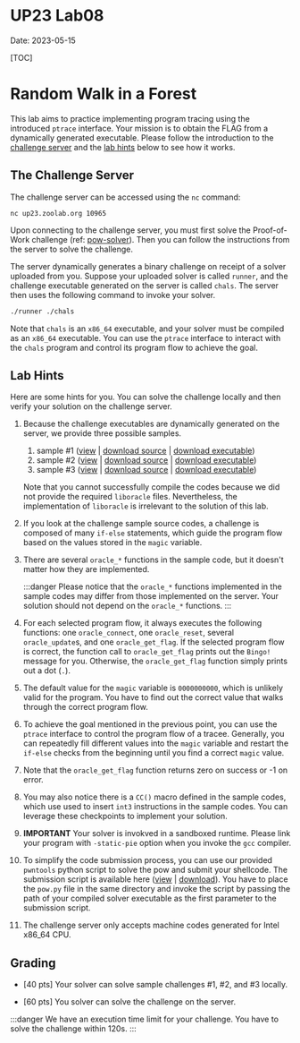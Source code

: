 UP23 Lab08
==========
Date: 2023-05-15

[TOC]

# Random Walk in a Forest

This lab aims to practice implementing program tracing using the introduced `ptrace` interface. Your mission is to obtain the FLAG from a dynamically generated executable. Please follow the introduction to the [challenge server](#The-Challenge-erver) and the [lab hints](#Lab-Hints) below to see how it works.

## The Challenge Server

The challenge server can be accessed using the `nc` command:

```
nc up23.zoolab.org 10965
```

Upon connecting to the challenge server, you must first solve the Proof-of-Work challenge (ref: [pow-solver](https://md.zoolab.org/s/EHSmQ0szV)). Then you can follow the instructions from the server to solve the challenge.

The server dynamically generates a binary challenge on receipt of a solver uploaded from you. Suppose your uploaded solver is called `runner`, and the challenge executable generated on the server is called `chals`. The server then uses the following command to invoke your solver.

```bash
./runner ./chals
```

Note that `chals` is an `x86_64` executable, and your solver must be compiled as an `x86_64` executable. You can use the `ptrace` interface to interact with the `chals` program and control its program flow to achieve the goal.


## Lab Hints

Here are some hints for you. You can solve the challenge locally and then verify your solution on the challenge server.

1. Because the challenge executables are dynamically generated on the server, we provide three possible samples.

   1. sample #1 ([view](https://up23.zoolab.org/code.html?file=up23/lab08/sample/sample1.c) | [download source](https://up23.zoolab.org/up23/lab08/sample/sample1.c) | [download executable](https://up23.zoolab.org/up23/lab08/sample/sample1))
   1. sample #2 ([view](https://up23.zoolab.org/code.html?file=up23/lab08/sample/sample2.c) | [download source](https://up23.zoolab.org/up23/lab08/sample/sample2.c) | [download executable](https://up23.zoolab.org/up23/lab08/sample/sample2))
   1. sample #3 ([view](https://up23.zoolab.org/code.html?file=up23/lab08/sample/sample3.c) | [download source](https://up23.zoolab.org/up23/lab08/sample/sample3.c) | [download executable](https://up23.zoolab.org/up23/lab08/sample/sample3))

   Note that you cannot successfully compile the codes because we did not provide the required `liboracle` files. Nevertheless, the implementation of `liboracle` is irrelevant to the solution of this lab.

1. If you look at the challenge sample source codes, a challenge is composed of many `if-else` statements, which guide the program flow based on the values stored in the `magic` variable.

1. There are several `oracle_*` functions in the sample code, but it doesn't matter how they are implemented.

   :::danger
   Please notice that the `oracle_*` functions implemented in the sample codes may differ from those implemented on the server. Your solution should not depend on the `oracle_*` functions.
   :::

1. For each selected program flow, it always executes the following functions: one `oracle_connect`, one `oracle_reset`, several `oracle_update`s, and one `oracle_get_flag`. If the selected program flow is correct, the function call to `oracle_get_flag` prints out the `Bingo!` message for you. Otherwise, the `oracle_get_flag` function simply prints out a dot (`.`).

1. The default value for the `magic` variable is `0000000000`, which is unlikely valid for the program. You have to find out the correct value that walks through the correct program flow.

1. To achieve the goal mentioned in the previous point, you can use the `ptrace` interface to control the program flow of a tracee. Generally, you can repeatedly fill different values into the `magic` variable and restart the `if-else` checks from the beginning until you find a correct `magic` value.

1. Note that the `oracle_get_flag` function returns zero on success or -1 on error.

1. You may also notice there is a `CC()` macro defined in the sample codes, which use used to insert `int3` instructions in the sample codes. You can leverage these checkpoints to implement your solution.

1. **IMPORTANT** Your solver is invokved in a sandboxed runtime. Please link your program with `-static-pie` option when you invoke the `gcc` compiler.

1. To simplify the code submission process, you can use our provided `pwntools` python script to solve the pow and submit your shellcode. The submission script is available here ([view](https://up23.zoolab.org/code.html?file=up23/lab08/submit_1310ed1cb40c16067911bdda36189abf.py) | [download](https://up23.zoolab.org/up23/lab08/submit_1310ed1cb40c16067911bdda36189abf.py)). You have to place the `pow.py` file in the same directory and invoke the script by passing the path of your compiled solver executable as the first parameter to the submission script.

1. The challenge server only accepts machine codes generated for Intel x86_64 CPU.

## Grading

- [40 pts] Your solver can solve sample challenges #1, #2, and #3 locally.

- [60 pts] You solver can solve the challenge on the server.

:::danger
We have an execution time limit for your challenge. You have to solve the challenge within 120s.
:::

